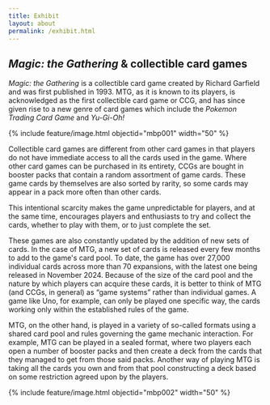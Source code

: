 ```yaml
---
title: Exhibit
layout: about
permalink: /exhibit.html
---
```


## *Magic: the Gathering* & collectible card games
 
*Magic: the Gathering* is a collectible card game created by Richard Garfield and was first published in 1993. MTG, as it is known to its players, is acknowledged as the first collectible card game or CCG, and has since given rise to a new genre of card games which include the *Pokemon Trading Card Game* and *Yu-Gi-Oh!*

{% include feature/image.html objectid="mbp001" width="50" %}

Collectible card games are different from other card games in that players do not have immediate access to all the cards used in the game. Where other card games can be purchased in its entirety, CCGs are bought in booster packs that contain a random assortment of game cards. These game cards by themselves are also sorted by rarity, so some cards may appear in a pack more often than other cards. 

This intentional scarcity makes the game unpredictable for players, and at the same time, encourages players and enthusiasts to try and collect the cards, whether to play with them, or to just complete the set.

These games are also constantly updated by the addition of new sets of cards. In the case of MTG, a new set of cards is released every few months to add to the game's card pool. To date, the game has over 27,000 individual cards across more than 70 expansions, with the latest one being released in November 2024.
Because of the size of the card pool and the nature by which players can acquire these cards, it is better to think of MTG (and CCGs, in general) as “game systems” rather than individual games. A game like Uno, for example, can only be played one specific way, the cards working only within the established rules of the game. 

MTG, on the other hand, is played in a variety of so-called formats using a shared card pool and rules governing the game mechanic interaction. For example, MTG can be played in a sealed format, where two players each open a number of booster packs and then create a deck from the cards that they managed to get from those said packs. Another way of playing MTG is taking all the cards you own and from that pool constructing a deck based on some restriction agreed upon by the players. 

{% include feature/image.html objectid="mbp002" width="50" %}